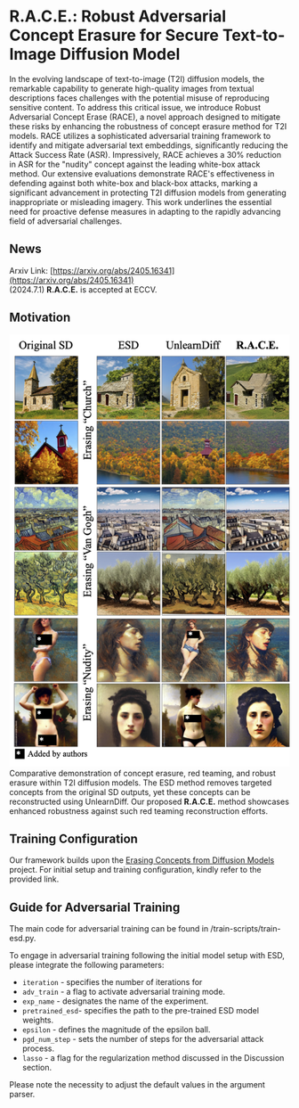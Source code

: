 # R.A.C.E.: Robust Adversarial Concept Erasure for Secure Text-to-Image Diffusion Model
 
In the evolving landscape of text-to-image (T2I) diffusion models, the remarkable capability to generate high-quality images from textual descriptions faces challenges with the potential misuse of reproducing sensitive content. To address this critical issue, we introduce Robust Adversarial Concept Erase (RACE), a novel approach designed to mitigate these risks by enhancing the robustness of concept erasure method for T2I models. RACE utilizes a sophisticated adversarial training framework to identify and mitigate adversarial text embeddings, significantly reducing the Attack Success Rate (ASR). Impressively, RACE achieves a 30\% reduction in ASR for the "nudity" concept against the leading white-box attack method. Our extensive evaluations demonstrate RACE's effectiveness in defending against both white-box and black-box attacks, marking a significant advancement in protecting T2I diffusion models from generating inappropriate or misleading imagery. 
This work underlines the essential need for proactive defense measures in adapting to the rapidly advancing field of adversarial challenges.

## News
Arxiv Link: [https://arxiv.org/abs/2405.16341](https://arxiv.org/abs/2405.16341)  
(2024.7.1) **R.A.C.E.** is accepted at ECCV.


## Motivation
![Figure 1](images/fig1.png)
Comparative demonstration of concept erasure, red teaming, and robust erasure within T2I diffusion models. The ESD method removes targeted concepts from the original SD outputs, yet these concepts can be reconstructed using UnlearnDiff. Our proposed **R.A.C.E.** method showcases enhanced robustness against such red teaming reconstruction efforts.


## Training Configuration 
Our framework builds upon the [Erasing Concepts from Diffusion Models](https://github.com/rohitgandikota/erasing) project. For initial setup and training configuration, kindly refer to the provided link.


## Guide for Adversarial Training
The main code for adversarial training can be found in /train-scripts/train-esd.py.

To engage in adversarial training following the initial model setup with ESD, please integrate the following parameters:
* `iteration` - specifies the number of iterations for 
* `adv_train` - a flag to activate adversarial training mode.
* `exp_name` - designates the name of the experiment.
* `pretrained_esd`- specifies the path to the pre-trained ESD model weights.
* `epsilon` - defines the magnitude of the epsilon ball.
* `pgd_num_step` - sets the number of steps for the adversarial attack process.
* `lasso` - a flag for the regularization method discussed in the Discussion section.

Please note the necessity to adjust the default values in the argument parser.
